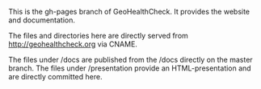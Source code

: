 This is the gh-pages branch of GeoHealthCheck. It provides 
the website and documentation. 

The files and directories here are directly served from http://geohealthcheck.org via CNAME.

The files under /docs are published from the /docs directly on the master branch.
The files under /presentation provide an HTML-presentation and are directly committed here.
